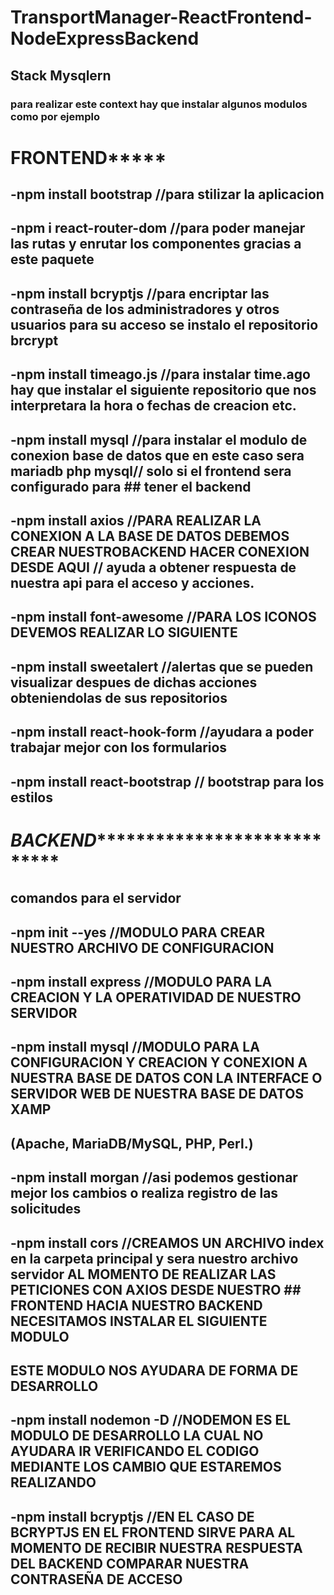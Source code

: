 # TransportManager-ReactFrontend-NodeExpressBackend
##              Stack Mysqlern

### para realizar este context hay que instalar algunos modulos como por ejemplo
# ********************************FRONTEND*************************************
## -npm install bootstrap   //para stilizar la aplicacion
## -npm i react-router-dom  //para poder manejar las rutas y enrutar los componentes gracias a este paquete
## -npm install bcryptjs    //para encriptar las contraseña de los administradores y otros usuarios para su acceso se instalo el repositorio brcrypt
## -npm install timeago.js  //para instalar time.ago hay que instalar el siguiente repositorio que nos interpretara la hora o fechas de creacion etc.
## -npm install mysql       //para instalar el modulo de conexion base de datos que en este caso sera mariadb php mysql// solo si el frontend sera configurado para                                 ## tener el backend
## -npm install axios        //PARA REALIZAR LA CONEXION A LA BASE DE DATOS DEBEMOS CREAR NUESTROBACKEND HACER CONEXION DESDE AQUI // ayuda a obtener respuesta de nuestra api para el acceso y acciones.
## -npm install font-awesome //PARA LOS ICONOS DEVEMOS REALIZAR LO SIGUIENTE
## -npm install sweetalert   //alertas que se pueden visualizar despues de dichas acciones obteniendolas de sus repositorios
## -npm install react-hook-form //ayudara a poder trabajar mejor con los formularios
## -npm install react-bootstrap // bootstrap para los estilos

# ***********************BACKEND***************************************************
## comandos para el servidor

## -npm init --yes //MODULO PARA CREAR NUESTRO ARCHIVO DE CONFIGURACION
## -npm install express //MODULO PARA LA CREACION Y LA OPERATIVIDAD DE NUESTRO SERVIDOR
## -npm install mysql //MODULO PARA LA CONFIGURACION Y CREACION Y CONEXION A NUESTRA BASE DE DATOS CON LA INTERFACE O SERVIDOR WEB DE NUESTRA BASE DE DATOS XAMP
## (Apache, MariaDB/MySQL, PHP, Perl.)

## -npm install morgan //asi podemos gestionar mejor los cambios o realiza registro de las solicitudes
## -npm install cors //CREAMOS UN ARCHIVO index en la carpeta principal y sera nuestro archivo servidor AL MOMENTO DE REALIZAR LAS PETICIONES CON AXIOS DESDE NUESTRO ## FRONTEND HACIA NUESTRO BACKEND NECESITAMOS INSTALAR EL SIGUIENTE MODULO
## ESTE MODULO NOS AYUDARA DE FORMA DE DESARROLLO 
## -npm install nodemon -D //NODEMON ES EL MODULO DE DESARROLLO LA CUAL NO AYUDARA IR VERIFICANDO EL CODIGO MEDIANTE LOS CAMBIO QUE ESTAREMOS REALIZANDO
## -npm install bcryptjs //EN EL CASO DE BCRYPTJS EN EL FRONTEND SIRVE PARA AL MOMENTO DE RECIBIR NUESTRA RESPUESTA DEL BACKEND COMPARAR NUESTRA CONTRASEÑA DE ACCESO
